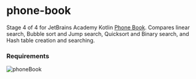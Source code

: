 # phone-book
Stage 4 of 4 for JetBrains Academy Kotlin [Phone Book](https://hyperskill.org/projects/86/stages/479/implement).
Compares linear search, Bubble sort and Jump search, Quicksort and Binary search, and Hash table creation and searching.
### Requirements
![phoneBook](https://user-images.githubusercontent.com/64429863/94087441-c3087d00-fddb-11ea-8700-d7ba0b08e4b4.jpg)

